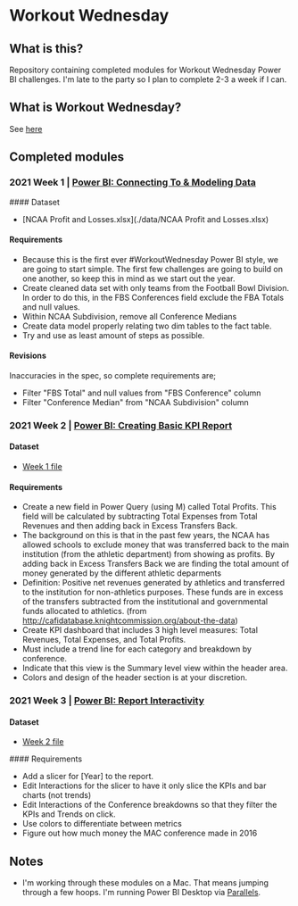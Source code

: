 # Workout Wednesday

## What is this?

Repository containing completed modules for Workout Wednesday Power BI challenges. I'm late to the party so I plan to complete 2-3 a week if I can.

## What is Workout Wednesday?

See [here](https://workout-wednesday.com/power-bi-challenges/)

## Completed modules

### 2021 Week 1 | [Power BI: Connecting To & Modeling Data](https://workout-wednesday.com/pbi-2021-w01/)

#### Dataset

- [NCAA Profit and Losses.xlsx](./data/NCAA Profit and Losses.xlsx)

#### Requirements

- Because this is the first ever #WorkoutWednesday Power BI style, we are going to start simple. The first few challenges are going to build on one another, so keep this in mind as we start out the year.
- Create cleaned data set with only teams from the Football Bowl Division. In order to do this, in the FBS Conferences field exclude the FBA Totals and null values.
- Within NCAA Subdivision, remove all Conference Medians
- Create data model properly relating two dim tables to the fact table.
- Try and use as least amount of steps as possible.

#### Revisions

Inaccuracies in the spec, so complete requirements are;

- Filter "FBS Total" and null values from "FBS Conference" column
- Filter "Conference Median" from "NCAA Subdivision" column

### 2021 Week 2 | [Power BI: Creating Basic KPI Report](https://workout-wednesday.com/pbi-2021-w02/)

#### Dataset

- [Week 1 file](./2021/01/NCAA.pbip)

#### Requirements

- Create a new field in Power Query (using M) called Total Profits. This field will be calculated by subtracting Total Expenses from Total Revenues and then adding back in Excess Transfers Back.
- The background on this is that in the past few years, the NCAA has allowed schools to exclude money that was transferred back to the main institution (from the athletic department) from showing as profits. By adding back in Excess Transfers Back we are finding the total amount of money generated by the different athletic deparments
- Definition: Positive net revenues generated by athletics and transferred to the institution for non-athletics purposes. These funds are in excess of the transfers subtracted from the institutional and governmental funds allocated to athletics. (from http://cafidatabase.knightcommission.org/about-the-data)
- Create KPI dashboard that includes 3 high level measures: Total Revenues, Total Expenses, and Total Profits.
- Must include a trend line for each category and breakdown by conference.
- Indicate that this view is the Summary level view within the header area.
- Colors and design of the header section is at your discretion.

### 2021 Week 3 | [Power BI: Report Interactivity](https://workout-wednesday.com/pbi-2021-w03/)

#### Dataset

- [Week 2 file](./2021/02/NCAA.pbip)

#### Requirements

- Add a slicer for [Year] to the report.
- Edit Interactions for the slicer to have it only slice the KPIs and bar charts (not trends)
- Edit Interactions of the Conference breakdowns so that they filter the KPIs and Trends on click.
- Use colors to differentiate between metrics
- Figure out how much money the MAC conference made in 2016

## Notes

- I'm working through these modules on a Mac. That means jumping through a few hoops. I'm running Power BI Desktop via [Parallels](https://www.parallels.com/uk/).
